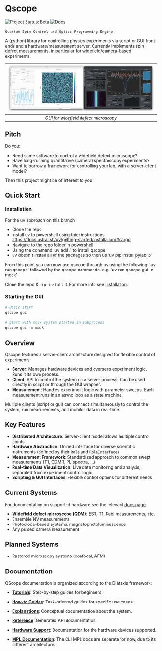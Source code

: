 # Qscope

![Project Status: Beta](https://img.shields.io/badge/status-beta-yellow)
[![Docs](https://img.shields.io/badge/docs-v0.2-blue)](https://qnslab.github.io/qscope/qscope/index.html)

`Quantum Spin Control and Optics Programming Engine`

A (python) library for controlling physics experiments via script or GUI front-ends and a hardware/measurement server.
Currently implements spin defect measurements, in particular for widefield/camera-based experiments.

| ![Qscope GUI](./docs/images/qscope_gui.png) |
|:--:|
| *GUI for widefield defect microscopy* |

<!-- TODO: add scripting example (gif?) -->

## Pitch

Do you:

- Need some software to control a widefield defect microscope?
- Have long-running quantitative (camera) spectroscopy experiments?
- Want to borrow a framework for controlling your lab, with a server-client model?

Then this project might be of interest to you!

## Quick Start

### Installation

For the uv approach on this branch
- Clone the repo.
- Install uv to powershell using thier instructions https://docs.astral.sh/uv/getting-started/installation/#cargo
- Navigate to the repo folder in powershell
- Using the command 'uv add .' to install qscope
- uv doesn't install all of the packages so then us 'uv pip install pylablib'

From this point you can now use qscope through uv using the following:
'uv run qscope' followed by the qscope commands. 
e.g. 'uv run qscope gui -n mock'


Clone the repo & `pip install` it. For more info see [Installation](https://qnslab.github.io/qscope/qscope/docs/tutorials.html#installation).

### Starting the GUI

```bash
# Basic start
qscope gui

# Start with mock system started in subprocess
qscope gui -n mock
```

## Overview

Qscope features a server-client architecture designed for flexible control of experiments:
- **Server**: Manages hardware devices and oversees experiment logic. Runs it its own process.
- **Client**: API to control the system on a server process. Can be used directly in script or through the GUI wrapper.
- **Measurement**: Handles experiment logic with parameter sweeps. Each measurement runs in an async loop as a state machine.

Multiple clients (script or gui) can connect simultaneously to control the system, run measurements, and monitor data in real-time.

## Key Features

- **Distributed Architecture**: Server-client model allows multiple control points
- **Hardware Abstraction**: Unified interface for diverse scientific instruments (defined by their `Role` and `RoleInterface`)
- **Measurement Framework**: Standardized approach to common swept measurements (T1, ODMR, PL spectra, ...)
- **Real-time Data Visualization**: Live data monitoring and analysis, separated from experiment control logic
- **Scripting & GUI Interfaces**: Flexible control options for different needs

## Current Systems

For documentation on supported hardware see the relevant [docs page](https://qnslab.github.io/qscope/qscope/supportedhardware.html).

- **Widefield defect microscope (QDM)**: ESR, T1, Rabi measurements, etc.
- Ensemble NV measurements
- Photodiode-based systems: magnetophotoluminescence
- Any pulsed camera measurement

## Planned Systems

- Rastered microscopy systems (confocal, AFM)

## Documentation

QScope documentation is organized according to the Diátaxis framework:

- **[Tutorials](https://qnslab.github.io/qscope/qscope/docs/tutorials.html)**: Step-by-step guides for beginners.
- **[How-to Guides](https://qnslab.github.io/qscope/qscope/docs/howto.html)**: Task-oriented guides for specific use cases.
- **[Explanations](https://qnslab.github.io/qscope/qscope/docs/explanation.html)**: Conceptual documentation about the system.
- **[Reference](https://qnslab.github.io/qscope/qscope/index.html#header-submodules)**: Generated API documentation.

- **[Hardware Support](https://qnslab.github.io/qscope/qscope/docs/supportedhardware.html)**: Documentation for the hardware devices supported.
- **[MPL Documentation](https://qnslab.github.io/qscope/qscope/docs/mpl.html)**: The CLI MPL docs are separate for now, due to its different architecture.